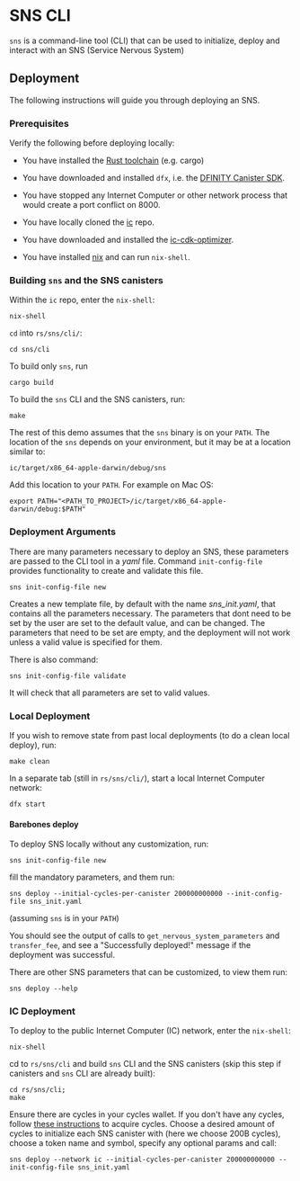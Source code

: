 # SNS CLI
`sns` is a command-line tool (CLI) that can be used to initialize, deploy and interact with an SNS (Service Nervous System)

## Deployment
The following instructions will guide you through deploying an SNS.

### Prerequisites

Verify the following before deploying locally:

* You have installed the [Rust toolchain](https://www.rust-lang.org/learn/get-started) (e.g. cargo)

* You have downloaded and installed `dfx`, i.e. the [DFINITY Canister SDK](https://sdk.dfinity.org).

* You have stopped any Internet Computer or other network process that would
  create a port conflict on 8000.

* You have locally cloned the [ic](https://github.com/dfinity/ic) repo.

* You have downloaded and installed the [ic-cdk-optimizer](https://smartcontracts.org/docs/rust-guide/rust-optimize.html#_install_and_run_the_optimizer).

* You have installed [nix](https://nixos.org/manual/nix/stable/installation/installing-binary.html) and can run `nix-shell`.

### Building `sns` and the SNS canisters
Within the `ic` repo, enter the `nix-shell`:
```shell
nix-shell
```
`cd` into `rs/sns/cli/`:
```shell
cd sns/cli
```
To build only `sns`, run
```shell
cargo build
```
To build the `sns` CLI and the SNS canisters, run:
```shell
make
```
The rest of this demo assumes that the `sns` binary is on your `PATH`. The location of the
`sns` depends on your environment, but it may be at a location similar to:
```shell
ic/target/x86_64-apple-darwin/debug/sns
```
Add this location to your `PATH`. For example on Mac OS:
```shell
export PATH="<PATH_TO_PROJECT>/ic/target/x86_64-apple-darwin/debug:$PATH"
```

### Deployment Arguments 
There are many parameters necessary to deploy an SNS, these parameters are passed to the CLI tool in a *yaml* file. 
Command `init-config-file` provides functionality to create and validate this file.
```shell
sns init-config-file new
```
Creates a new template file, by default with the name *sns_init.yaml*, that contains all the parameters necessary.
The parameters that dont need to be set by the user are set to the default value, and can be changed. The parameters
that need to be set are empty, and the deployment will not work unless a valid value is specified for them.

There is also command:
```shell
sns init-config-file validate
```
It will check that all parameters are set to valid values.

### Local Deployment
If you wish to remove state from past local deployments (to do a clean local deploy), run:
```shell
make clean
```
In a separate tab (still in `rs/sns/cli/`), start a local Internet Computer network:
```shell
dfx start
```

#### Barebones deploy
To deploy SNS locally without any customization, run:
```shell
sns init-config-file new
```
fill the mandatory parameters, and them run:
```shell
sns deploy --initial-cycles-per-canister 200000000000 --init-config-file sns_init.yaml
```
(assuming `sns` is in your `PATH`)

You should see the output of calls to `get_nervous_system_parameters` and `transfer_fee`, and see a 
"Successfully deployed!" message if the deployment was successful.

There are other SNS parameters that can be customized, to view them run:
```shell
sns deploy --help
```

### IC Deployment
To deploy to the public Internet Computer (IC) network, enter the `nix-shell`:
```shell
nix-shell
```
cd to `rs/sns/cli` and build `sns` CLI and the SNS canisters (skip this step if canisters and `sns` CLI are already built):
```shell
cd rs/sns/cli;
make
```
Ensure there are cycles in your cycles wallet. If you don't have any cycles, follow 
[these instructions](https://smartcontracts.org/docs/quickstart/4-quickstart.html) to acquire cycles. Choose a desired
amount of cycles to initialize each SNS canister with (here we choose 200B cycles), choose a token name and symbol, 
specify any optional params and call:
```shell
sns deploy --network ic --initial-cycles-per-canister 200000000000 --init-config-file sns_init.yaml 
```
